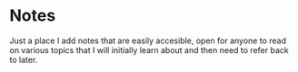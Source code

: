 # Notes
Just a place I add notes that are easily accesible, open for anyone to read on various topics that I will initially learn about and then need to refer back to later.
